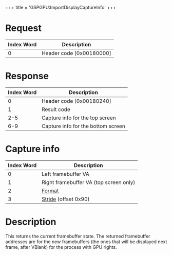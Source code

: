 +++
title = 'GSPGPU:ImportDisplayCaptureInfo'
+++

# Request

| Index Word | Description                |
|------------|----------------------------|
| 0          | Header code \[0x00180000\] |

# Response

| Index Word | Description                        |
|------------|------------------------------------|
| 0          | Header code \[0x00180240\]         |
| 1          | Result code                        |
| 2-5        | Capture info for the top screen    |
| 6-9        | Capture info for the bottom screen |

# Capture info

| Index Word | Description                                                                            |
|------------|----------------------------------------------------------------------------------------|
| 0          | Left framebuffer VA                                                                    |
| 1          | Right framebuffer VA (top screen only)                                                 |
| 2          | [Format](GPU/External_Registers#framebuffer_format "wikilink")                         |
| 3          | [Stride](GPU/External_Registers#lcd_source_framebuffer_setup "wikilink") (offset 0x90) |

# Description

This returns the current framebuffer state. The returned framebuffer addresses are for the new framebuffers (the ones that will be displayed next frame, after VBlank) for the process with GPU rights.
